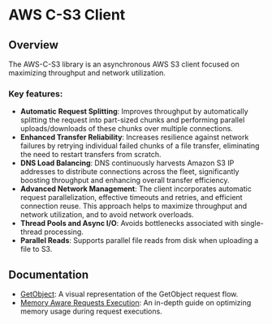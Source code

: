 # AWS C-S3 Client

## Overview
The AWS-C-S3 library is an asynchronous AWS S3 client focused on maximizing throughput and network utilization.

### Key features:
- **Automatic Request Splitting**: Improves throughput by automatically splitting the request into part-sized chunks and performing parallel uploads/downloads of these chunks over multiple connections.
- **Enhanced Transfer Reliability**: Increases resilience against network failures by retrying individual failed chunks of a file transfer, eliminating the need to restart transfers from scratch.
- **DNS Load Balancing**: DNS continuously harvests Amazon S3 IP addresses to distribute connections across the fleet, significantly boosting throughput and enhancing overall transfer efficiency.
- **Advanced Network Management**: The client incorporates automatic request parallelization, effective timeouts and retries, and efficient connection reuse. This approach helps to maximize throughput and network utilization, and to avoid network overloads.
- **Thread Pools and Async I/O**: Avoids bottlenecks associated with single-thread processing.
- **Parallel Reads**: Supports parallel file reads from disk when uploading a file to S3.

## Documentation

- [GetObject](Diagrams/GetObjectFlow.md): A visual representation of the GetObject request flow.
- [Memory Aware Requests Execution](memory_aware_requests_execution.md): An in-depth guide on optimizing memory usage during request executions.
